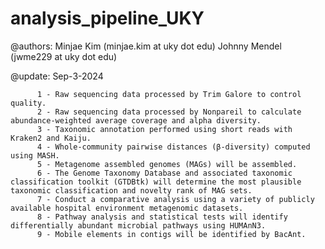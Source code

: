 # analysis_pipeline_UKY

@authors: Minjae Kim (minjae.kim at uky dot edu)
          Johnny Mendel (jwme229 at uky dot edu)

@update: Sep-3-2024

          1 - Raw sequencing data processed by Trim Galore to control quality.
          2 - Raw sequencing data processed by Nonpareil to calculate abundance-weighted average coverage and alpha diversity.
          3 - Taxonomic annotation performed using short reads with Kraken2 and Kaiju.
          4 - Whole-community pairwise distances (β-diversity) computed using MASH.
          5 - Metagenome assembled genomes (MAGs) will be assembled.
          6 - The Genome Taxonomy Database and associated taxonomic classification toolkit (GTDBtk) will determine the most plausible taxonomic classification and novelty rank of MAG sets.
          7 - Conduct a comparative analysis using a variety of publicly available hospital environment metagenomic datasets.
          8 - Pathway analysis and statistical tests will identify differentially abundant microbial pathways using HUMAnN3.
          9 - Mobile elements in contigs will be identified by BacAnt.
